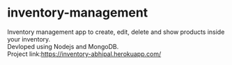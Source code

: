 # inventory-management
Inventory management app to create, edit, delete and show products inside your inventory.<br> 
Devloped using Nodejs and MongoDB.<br>
Project link:https://inventory-abhipal.herokuapp.com/
